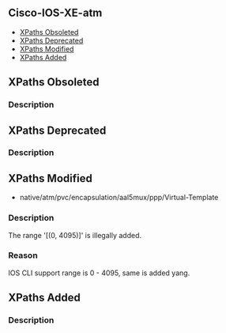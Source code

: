 ## Cisco-IOS-XE-atm


- [XPaths Obsoleted](#xpaths-obsoleted)
- [XPaths Deprecated](#xpaths-deprecated)
- [XPaths Modified](#xpaths-modified)
- [XPaths Added](#xpaths-added)

## XPaths Obsoleted

### Description

## XPaths Deprecated

### Description

## XPaths Modified

- native/atm/pvc/encapsulation/aal5mux/ppp/Virtual-Template

### Description

The range '[(0, 4095)]' is illegally added.

### Reason

IOS CLI support range is 0 - 4095, same is added yang.

## XPaths Added

### Description
